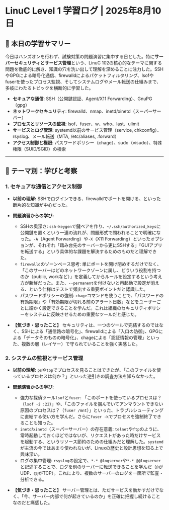 # LinuC Level 1 学習ログ | 2025年8月10日

## 🎯 本日の学習サマリー

今日はハンズオンを行わず、試験対策の問題演習に集中する日とした。特に**サーバーセキュリティとサービス管理**という、LinuC 102の核心的なテーマに関する問題を徹底的に解き、知識の穴を洗い出して理解を深めることに注力した。SSHやGPGによる暗号化通信、firewalldによるパケットフィルタリング、lsofやfuserを使ったプロセス監視、そしてシステムログやメール転送の仕組みまで、多岐にわたるトピックを横断的に学習した。

* **セキュアな通信**: SSH（公開鍵認証、Agent/X11 Forwarding）、GnuPG（gpg）
* **ネットワークセキュリティ**: firewalld、nmap、inetd/xinetd（スーパーサーバー）
* **プロセスとリソースの監視**: lsof、fuser、w、who、last、ulimit
* **サービスとログ管理**: systemd以前のサービス管理（service, chkconfig）、rsyslog、メール転送（MTA, /etc/aliases, .forward）
* **アクセス制御と権限**: パスワードポリシー（chage）、sudo（visudo）、特殊権限（SUID/SGID）の検索

---

## 🤔 テーマ別：学びと考察

### 1. セキュアな通信とアクセス制御

* **以前の理解:**
    SSHでログインできる、firewalldでポートを開ける、といった断片的な知識が中心だった。

* **問題演習からの学び:**
    -   SSHの奥深さ: `ssh-keygen`で鍵ペアを作り、`~/.ssh/authorized_keys`に公開鍵を置くという一連の流れが、問題形式で問われることで明確になった。`-A`（Agent Forwarding）や`-X`（X11 Forwarding）といったオプションが、それぞれ「踏み台先のサーバーから更にSSHする」「GUIアプリを転送する」という具体的な課題を解決するためのものだと理解できた。
    -   `firewalld`のゾーンベース思考: 単にポートを開け閉めするだけでなく、「このサーバーはどのネットワークゾーンに属し、どういう役割を持つのか（public, workなど）」を定義してからルールを設定するという考え方が新鮮だった。また、`--permanent`を付けないと再起動で設定が消える、という仕様はテストで頻出する重要ポイントだと認識した。
    -   パスワードポリシーの強制: `chage`コマンドを使うことで、「パスワードの有効期限」や「有効期限が切れる前のアラート日数」などをユーザーごとに細かく設定できることを学んだ。これは組織のセキュリティポリシーをシステムに反映させるための重要なツールだと感じた。

* **【気づき・思ったこと】**
    セキュリティは、一つのツールで完結するのではなく、SSHによる「通信路の暗号化」、firewalldによる「入口の防御」、GPGによる「データそのものの暗号化」、chageによる「認証情報の管理」といった、複数の層（レイヤー）で守られていることを強く実感した。

### 2. システムの監視とサービス管理

* **以前の理解:**
    `ps`や`top`でプロセスを見ることはできたが、「このファイルを使っているプロセスは何か？」といった逆引きの調査方法を知らなかった。

* **問題演習からの学び:**
    -   強力な探偵ツール`lsof`と`fuser`: 「このポートを使っているプロセスは？（`lsof -i :22`）」や、「このファイルを掴んでいてアンマウントできない原因のプロセスは？（`fuser /mnt`）」といった、トラブルシューティングに直結する使い方を学んだ。さらに`fuser -k`でプロセスを強制終了できることも知った。
    -   `inetd`/`xinetd`（スーパーサーバー）の存在意義: `telnet`や`ftp`のように、常時起動しておくほどではないが、リクエストがあった時だけサービスを起動する、というリソース節約のための仕組みだと理解した。`systemd`が主流の今ではあまり使われないが、Linuxの歴史と設計思想を知る上で興味深い。
    -   ログの集中管理: `rsyslog`の設定で、`*.* @logserver`や`*.* @@logserver`と記述することで、ログを別のサーバーに転送できることを学んだ（`@`がUDP、`@@`がTCP）。これにより、複数のサーバーのログを一箇所で監査・分析できる。

* **【気づき・思ったこと】**
    サーバー管理とは、ただサービスを動かすだけでなく、「今、サーバー内部で何が起きているのか」を正確に把握し続けることなのだと痛感した。
